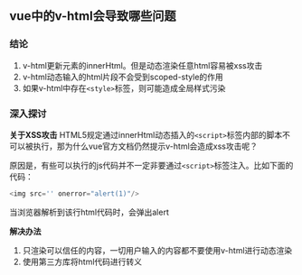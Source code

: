 ## vue中的v-html会导致哪些问题

### 结论
1. v-html更新元素的innerHtml。但是动态渲染任意html容易被xss攻击
2. v-html动态输入的html片段不会受到scoped-style的作用
3. 如果v-html中存在`<style>`标签，则可能造成全局样式污染

### 深入探讨
**关于XSS攻击**
HTML5规定通过innerHtml动态插入的`<script>`标签内部的脚本不可以被执行，那为什么vue官方文档仍然提示v-html会造成xss攻击呢？

原因是，有些可以执行的js代码并不一定非要通过`<script>`标签注入。比如下面的代码：
```js
<img src='' onerror="alert(1)"/>
```
当浏览器解析到该行html代码时，会弹出alert

**解决办法**

1. 只渲染可以信任的内容，一切用户输入的内容都不要使用v-html进行动态渲染
2. 使用第三方库将html代码进行转义

